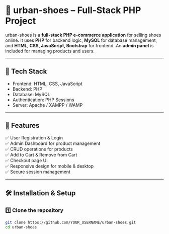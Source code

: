 # 👟 urban-shoes – Full-Stack PHP Project

urban-shoes is a **full-stack PHP e-commerce application** for selling shoes online. It uses **PHP** for backend logic, **MySQL** for database management, and **HTML, CSS, JavaScript, Bootstrap** for frontend. An **admin panel** is included for managing products and users.

---

## 🚀 Tech Stack
- Frontend: HTML, CSS, JavaScript 
- Backend: PHP  
- Database: MySQL  
- Authentication: PHP Sessions  
- Server: Apache / XAMPP / WAMP  

---

## 📌 Features
✅ User Registration & Login  
✅ Admin Dashboard for product management  
✅ CRUD operations for products  
✅ Add to Cart & Remove from Cart  
✅ Checkout page UI  
✅ Responsive design for mobile & desktop  
✅ Secure session management  

---

## 🛠️ Installation & Setup

### 1️⃣ Clone the repository
```bash
git clone https://github.com/YOUR_USERNAME/urban-shoes.git
cd urban-shoes
